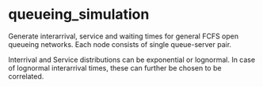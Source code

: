 # queueing_simulation
Generate interarrival, service and waiting times for general FCFS open queueing networks. Each node consists of single queue-server pair.

Interrival and Service distributions can be exponential or lognormal. In case of lognormal interarrival times, these can further be chosen to be correlated.
